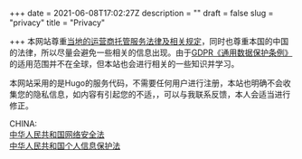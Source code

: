+++
date = 2021-06-08T17:02:27Z
description = ""
draft = false
slug = "privacy"
title = "Privacy"

+++
本网站尊重[当地的运营商托管服务法律及相关规定](https://docs.github.com/zh/site-policy/privacy-policies/github-general-privacy-statement)，同时也尊重本国的中国的法律，所以尽量会避免一些相关的信息出现。由于[GDPR《通用数据保护条例》](https://gdpr-info.eu/)的适用范围并不在全球，但本站也会进行相关的一些知识并学习。

本网站采用的是Hugo的服务代码，不需要任何用户进行注册，本站也明确不会收集您的隐私信息，如内容有引起您的不适，，可以与我联系反馈，本人会适当进行修正。

CHINA:  
[中华人民共和国网络安全法](http://www.cac.gov.cn/2016-11/07/c_1119867116.htm)  
[中华人民共和国个人信息保护法](http://www.npc.gov.cn/npc/c2/c30834/202108/t20210820_313088.html)